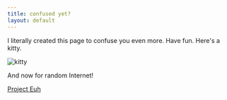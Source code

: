 ```yaml
---
title: confused yet?
layout: default
---
```


I literally created this page to confuse you even more. Have fun. Here's a kitty.

![kitty](../images/jazz2.JPG)

And now for random Internet!

[Project Euh](http://www.project-euh.com)

